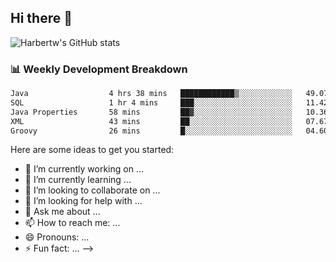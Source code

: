 ## Hi there 👋
![Harbertw's GitHub stats](https://github-readme-stats.vercel.app/api?username=Harbertw&theme=dark&show_icons=true)

### 📊 Weekly Development Breakdown

<!--START_SECTION:waka-->

```txt
Java                  4 hrs 38 mins   ████████████▒░░░░░░░░░░░░   49.07 %
SQL                   1 hr 4 mins     ███░░░░░░░░░░░░░░░░░░░░░░   11.42 %
Java Properties       58 mins         ██▓░░░░░░░░░░░░░░░░░░░░░░   10.36 %
XML                   43 mins         ██░░░░░░░░░░░░░░░░░░░░░░░   07.67 %
Groovy                26 mins         █░░░░░░░░░░░░░░░░░░░░░░░░   04.60 %
```

<!--END_SECTION:waka-->


Here are some ideas to get you started:

- 🔭 I’m currently working on ...
- 🌱 I’m currently learning ...
- 👯 I’m looking to collaborate on ...
- 🤔 I’m looking for help with ...
- 💬 Ask me about ...
- 📫 How to reach me: ...
- 😄 Pronouns: ...
- ⚡ Fun fact: ...
-->
